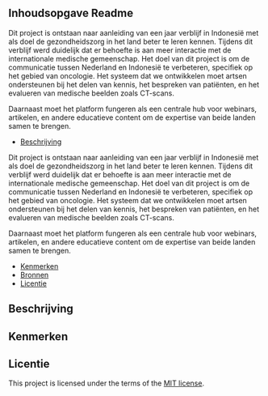 

## Inhoudsopgave Readme

Dit project is ontstaan naar aanleiding van een jaar verblijf in Indonesië met als doel de gezondheidszorg in het land beter te leren kennen. Tijdens dit verblijf werd duidelijk dat er behoefte is aan meer interactie met de internationale medische gemeenschap. Het doel van dit project is om de communicatie tussen Nederland en Indonesië te verbeteren, specifiek op het gebied van oncologie. Het systeem dat we ontwikkelen moet artsen ondersteunen bij het delen van kennis, het bespreken van patiënten, en het evalueren van medische beelden zoals CT-scans.

Daarnaast moet het platform fungeren als een centrale hub voor webinars, artikelen, en andere educatieve content om de expertise van beide landen samen te brengen.

  * [Beschrijving](#beschrijving)

  Dit project is ontstaan naar aanleiding van een jaar verblijf in Indonesië met als doel de gezondheidszorg in het land beter te leren kennen. Tijdens dit verblijf werd duidelijk dat er behoefte is aan meer interactie met de internationale medische gemeenschap. Het doel van dit project is om de communicatie tussen Nederland en Indonesië te verbeteren, specifiek op het gebied van oncologie. Het systeem dat we ontwikkelen moet artsen ondersteunen bij het delen van kennis, het bespreken van patiënten, en het evalueren van medische beelden zoals CT-scans.

Daarnaast moet het platform fungeren als een centrale hub voor webinars, artikelen, en andere educatieve content om de expertise van beide landen samen te brengen.
  * [Kenmerken](#kenmerken)
  * [Bronnen](#bronnen)
  * [Licentie](#licentie)

## Beschrijving
<!-- In de Beschrijving staat hoe je project er uit ziet, hoe het werkt en wat je er mee kan. -->
<!-- Voeg een mooie poster visual toe 📸 -->
<!-- Voeg een link toe naar Github Pages 🌐-->

## Kenmerken
<!-- Bij Kenmerken staat welke technieken zijn gebruikt en hoe. Wat is de HTML structuur? Wat zijn de belangrijkste dingen in CSS? Wat is er met Javascript gedaan en hoe? Misschien heb je een framwork of library gebruikt? -->



## Licentie

This project is licensed under the terms of the [MIT license](./LICENSE).
